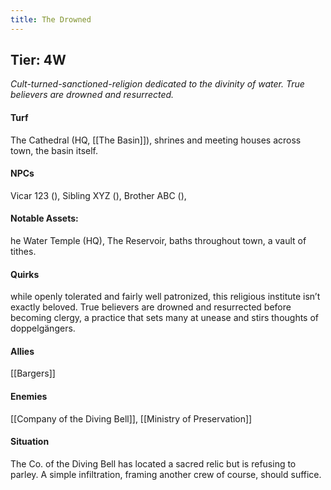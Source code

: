 ```yaml
---
title: The Drowned
---
```


## Tier: 4W
*Cult-turned-sanctioned-religion dedicated to the divinity of water. True believers are drowned and resurrected.* 

#### **Turf**
The Cathedral (HQ, [[The Basin]]), shrines and meeting houses across town, the basin itself. 

#### **NPCs**
Vicar 123 (), Sibling XYZ (), Brother ABC (), 

#### **Notable Assets**:
he Water Temple (HQ), The Reservoir, baths throughout town, a vault of tithes. 

#### **Quirks**
while openly tolerated and fairly well patronized, this religious institute isn’t exactly beloved. True believers are drowned and resurrected before becoming clergy, a practice that sets many at unease and stirs thoughts of doppelgängers. 

#### **Allies**
[[Bargers]]

#### **Enemies**
[[Company of the Diving Bell]], [[Ministry of Preservation]]

#### **Situation**
The Co. of the Diving Bell has located a sacred relic but is refusing to parley. A simple infiltration, framing another crew of course, should suffice. 
